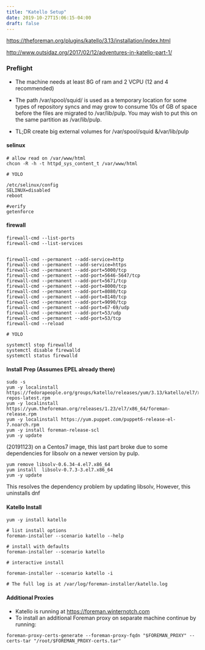 ```yaml
---
title: "Katello Setup"
date: 2019-10-27T15:06:15-04:00
draft: false
---
```


https://theforeman.org/plugins/katello/3.13/installation/index.html

http://www.outsidaz.org/2017/02/12/adventures-in-katello-part-1/


### Preflight

- The machine needs at least 8G of ram and 2 VCPU (12 and 4 recommended)

- The path /var/spool/squid/ is used as a temporary location for some types of repository syncs and may grow to consume 10s of GB of space before the files are migrated to /var/lib/pulp. You may wish to put this on the same partition as /var/lib/pulp.

- TL;DR create big external volumes for /var/spool/squid &/var/lib/pulp


#### selinux
```
# allow read on /var/www/html
chcon -R -h -t httpd_sys_content_t /var/www/html

# YOLO

/etc/selinux/config
SELINUX=disabled
reboot

#verify
getenforce

```

#### firewall
```
firewall-cmd --list-ports
firewall-cmd --list-services


firewall-cmd --permanent --add-service=http
firewall-cmd --permanent --add-service=https
firewall-cmd --permanent --add-port=5000/tcp
firewall-cmd --permanent --add-port=5646-5647/tcp
firewall-cmd --permanent --add-port=5671/tcp
firewall-cmd --permanent --add-port=8000/tcp
firewall-cmd --permanent --add-port=8080/tcp
firewall-cmd --permanent --add-port=8140/tcp
firewall-cmd --permanent --add-port=9090/tcp
firewall-cmd --permanent --add-port=67-69/udp
firewall-cmd --permanent --add-port=53/udp
firewall-cmd --permanent --add-port=53/tcp
firewall-cmd --reload

# YOLO

systemctl stop firewalld
systemctl disable firewalld
systemctl status firewalld

```

#### Install Prep (Assumes EPEL already there)
```
sudo -s
yum -y localinstall https://fedorapeople.org/groups/katello/releases/yum/3.13/katello/el7/x86_64/katello-repos-latest.rpm
yum -y localinstall https://yum.theforeman.org/releases/1.23/el7/x86_64/foreman-release.rpm
yum -y localinstall https://yum.puppet.com/puppet6-release-el-7.noarch.rpm
yum -y install foreman-release-scl
yum -y update
```

(20191123) on a Centos7 image, this last part broke due to some dependencies for libsolv on a newer version by pulp. 

```
yum remove libsolv-0.6.34-4.el7.x86_64
yum install  libsolv-0.7.3-3.el7.x86_64
yum -y update 
```

This resolves the dependency problem by updating libsolv, However, this uninstalls dnf

#### Katello Install


```
yum -y install katello

# list install options
foreman-installer --scenario katello --help

# install with defaults
foreman-installer --scenario katello 

# interactive install 

foreman-installer --scenario katello -i 

# The full log is at /var/log/foreman-installer/katello.log

```

#### Additional Proxies 

- Katello is running at https://foreman.winternotch.com
- To install an additional Foreman proxy on separate machine continue by running:
```
foreman-proxy-certs-generate --foreman-proxy-fqdn "$FOREMAN_PROXY" --certs-tar "/root/$FOREMAN_PROXY-certs.tar"
```
